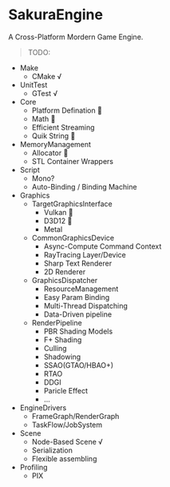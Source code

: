 # SakuraEngine
A Cross-Platform Mordern Game Engine.

>TODO:
  * Make
    * CMake √
  * UnitTest
    * GTest √
  * Core
    * Platform Defination 🚧
    * Math 🚧
    * Efficient Streaming
    * Quik String 🚧
  * MemoryManagement
    * Allocator 🚧
    * STL Container Wrappers
  * Script
    * Mono?
    * Auto-Binding / Binding Machine
  * Graphics
    * TargetGraphicsInterface
      * Vulkan 🚧
      * D3D12 🚧
      * Metal
    * CommonGraphicsDevice
      * Async-Compute Command Context
      * RayTracing Layer/Device
      * Sharp Text Renderer
      * 2D Renderer
    * GraphicsDispatcher
      * ResourceManagement
      * Easy Param Binding
      * Multi-Thread Dispatching
      * Data-Driven pipeline
    * RenderPipeline
      * PBR Shading Models
      * F+ Shading
      * Culling
      * Shadowing
      * SSAO(GTAO/HBAO+)
      * RTAO
      * DDGI
      * Paricle Effect
      * ...
  * EngineDrivers
      * FrameGraph/RenderGraph
      * TaskFlow/JobSystem
  * Scene
      * Node-Based Scene √
      * Serialization
      * Flexible assembling 
  * Profiling
    * PIX
    


